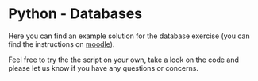 # Python - Databases

Here you can find an example solution for the database exercise (you can find the instructions on [moodle](https://elearning.fh-joanneum.at/course/view.php?id=2165#section-6)).

Feel free to try the the script on your own, take a look on the code and please let us know if you have any questions or concerns.